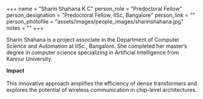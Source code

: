 +++
name = "Sharin Shahana K C"
person_role = "Predoctoral Fellow"
person_designation = "Predoctoral Fellow, IISc, Bangalore"
person_link = ""
person_photofile = "assets/images/people_images/sharinshahana.jpg"
notes = ""
+++

Sharin Shahana is a project associate in the Department of Computer Science and Automation at IISc., Bangalore. She completed her master’s degree in computer science specializing in Artificial Intelligence from Kannur University. 


<b>Impact</b>
<br><br>
This innovative approach amplifies the efficiency of dense transformers and explores the potential of wireless communication in chip-level architectures.


